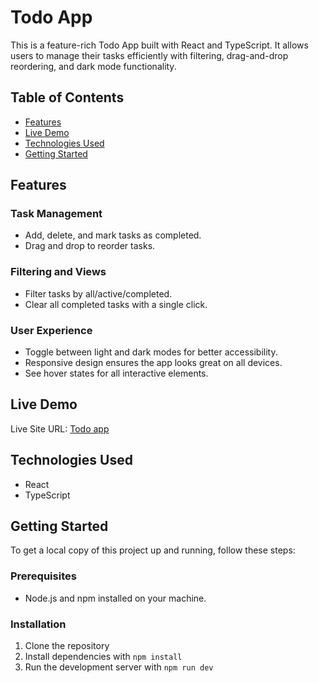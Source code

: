 # Todo App

This is a feature-rich Todo App built with React and TypeScript. It allows users to manage their tasks efficiently with filtering, drag-and-drop reordering, and dark mode functionality.

## Table of Contents
- [Features](#features)
- [Live Demo](#live-demo)
- [Technologies Used](#technologies-used)
- [Getting Started](#getting-started)


## Features

### Task Management
- Add, delete, and mark tasks as completed.
- Drag and drop to reorder tasks.

### Filtering and Views
- Filter tasks by all/active/completed.
- Clear all completed tasks with a single click.

### User Experience
- Toggle between light and dark modes for better accessibility.
- Responsive design ensures the app looks great on all devices.
- See hover states for all interactive elements.

## Live Demo
Live Site URL: [Todo app](https://ts-todo-app-d.netlify.app/)

## Technologies Used
- React
- TypeScript

## Getting Started

To get a local copy of this project up and running, follow these steps:

### Prerequisites
- Node.js and npm installed on your machine.

### Installation
1. Clone the repository
3. Install dependencies with `npm install`
4. Run the development server with `npm run dev`

